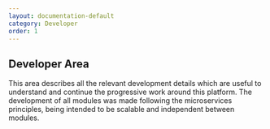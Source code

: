 ```yaml
---
layout: documentation-default
category: Developer
order: 1
---
```


## Developer Area

This area describes all the relevant development details which are useful to
understand and continue the progressive work around this platform.
The development of all modules was made following the microservices principles,
being intended to be scalable and independent between modules.